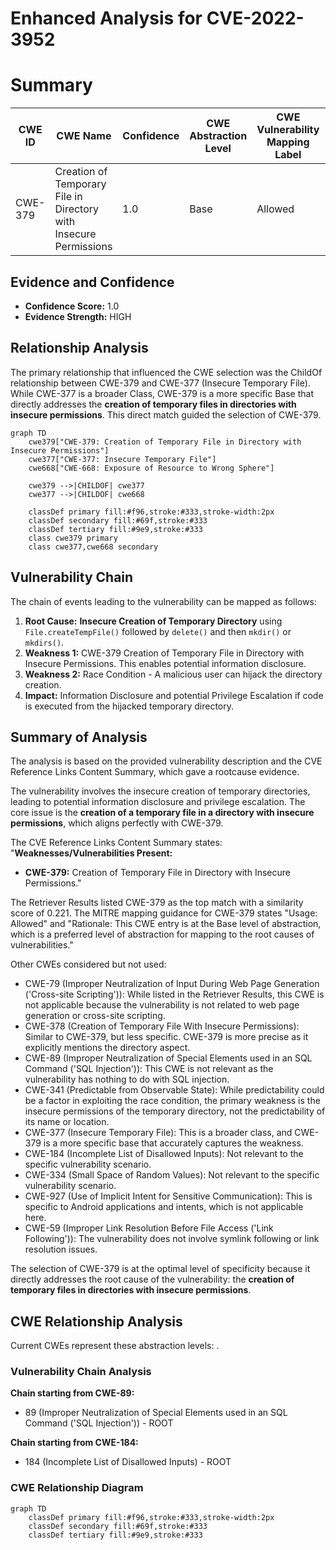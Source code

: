 # Enhanced Analysis for CVE-2022-3952

# Summary
| CWE ID | CWE Name | Confidence | CWE Abstraction Level | CWE Vulnerability Mapping Label | CWE-Vulnerability Mapping Notes |
|---|---|---|---|---|---|
| CWE-379 | Creation of Temporary File in Directory with Insecure Permissions | 1.0 | Base | Allowed | Primary CWE |

## Evidence and Confidence

*   **Confidence Score:** 1.0
*   **Evidence Strength:** HIGH

## Relationship Analysis
The primary relationship that influenced the CWE selection was the ChildOf relationship between CWE-379 and CWE-377 (Insecure Temporary File). While CWE-377 is a broader Class, CWE-379 is a more specific Base that directly addresses the **creation of temporary files in directories with insecure permissions**. This direct match guided the selection of CWE-379.

```mermaid
graph TD
    cwe379["CWE-379: Creation of Temporary File in Directory with Insecure Permissions"]
    cwe377["CWE-377: Insecure Temporary File"]
    cwe668["CWE-668: Exposure of Resource to Wrong Sphere"]
    
    cwe379 -->|CHILDOF| cwe377
    cwe377 -->|CHILDOF| cwe668
    
    classDef primary fill:#f96,stroke:#333,stroke-width:2px
    classDef secondary fill:#69f,stroke:#333
    classDef tertiary fill:#9e9,stroke:#333
    class cwe379 primary
    class cwe377,cwe668 secondary
```

## Vulnerability Chain
The chain of events leading to the vulnerability can be mapped as follows:

1.  **Root Cause:** **Insecure Creation of Temporary Directory** using `File.createTempFile()` followed by `delete()` and then `mkdir()` or `mkdirs()`.
2.  **Weakness 1:** CWE-379 Creation of Temporary File in Directory with Insecure Permissions. This enables potential information disclosure.
3.  **Weakness 2:** Race Condition - A malicious user can hijack the directory creation.
4.  **Impact:** Information Disclosure and potential Privilege Escalation if code is executed from the hijacked temporary directory.

## Summary of Analysis
The analysis is based on the provided vulnerability description and the CVE Reference Links Content Summary, which gave a rootcause evidence.

The vulnerability involves the insecure creation of temporary directories, leading to potential information disclosure and privilege escalation. The core issue is the **creation of a temporary file in a directory with insecure permissions**, which aligns perfectly with CWE-379.

The CVE Reference Links Content Summary states:
"**Weaknesses/Vulnerabilities Present:**
*   **CWE-379:** Creation of Temporary File in Directory with Insecure Permissions."

The Retriever Results listed CWE-379 as the top match with a similarity score of 0.221. The MITRE mapping guidance for CWE-379 states "Usage: Allowed" and "Rationale: This CWE entry is at the Base level of abstraction, which is a preferred level of abstraction for mapping to the root causes of vulnerabilities."

Other CWEs considered but not used:

*   CWE-79 (Improper Neutralization of Input During Web Page Generation ('Cross-site Scripting')): While listed in the Retriever Results, this CWE is not applicable because the vulnerability is not related to web page generation or cross-site scripting.
*   CWE-378 (Creation of Temporary File With Insecure Permissions): Similar to CWE-379, but less specific. CWE-379 is more precise as it explicitly mentions the directory aspect.
*   CWE-89 (Improper Neutralization of Special Elements used in an SQL Command ('SQL Injection')): This CWE is not relevant as the vulnerability has nothing to do with SQL injection.
*   CWE-341 (Predictable from Observable State): While predictability could be a factor in exploiting the race condition, the primary weakness is the insecure permissions of the temporary directory, not the predictability of its name or location.
*   CWE-377 (Insecure Temporary File): This is a broader class, and CWE-379 is a more specific base that accurately captures the weakness.
*   CWE-184 (Incomplete List of Disallowed Inputs): Not relevant to the specific vulnerability scenario.
*   CWE-334 (Small Space of Random Values): Not relevant to the specific vulnerability scenario.
*   CWE-927 (Use of Implicit Intent for Sensitive Communication): This is specific to Android applications and intents, which is not applicable here.
*   CWE-59 (Improper Link Resolution Before File Access ('Link Following')): The vulnerability does not involve symlink following or link resolution issues.

The selection of CWE-379 is at the optimal level of specificity because it directly addresses the root cause of the vulnerability: the **creation of temporary files in directories with insecure permissions**.


## CWE Relationship Analysis

Current CWEs represent these abstraction levels: .


### Vulnerability Chain Analysis

**Chain starting from CWE-89:**
- 89 (Improper Neutralization of Special Elements used in an SQL Command ('SQL Injection')) - ROOT


**Chain starting from CWE-184:**
- 184 (Incomplete List of Disallowed Inputs) - ROOT



### CWE Relationship Diagram

```mermaid
graph TD
    classDef primary fill:#f96,stroke:#333,stroke-width:2px
    classDef secondary fill:#69f,stroke:#333
    classDef tertiary fill:#9e9,stroke:#333
```